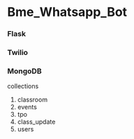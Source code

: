 # Bme_Whatsapp_Bot
### Flask 
### Twilio
### MongoDB
 collections 
 1) classroom
 2) events
 3) tpo
 4) class_update
 5) users
